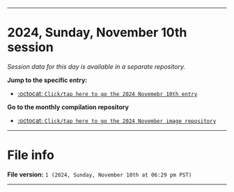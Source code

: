 
***

# 2024, Sunday, November 10th session

_Session data for this day is available in a separate repository._

**Jump to the specific entry:**

- [:octocat: `Click/tap here to go the 2024 Novemebr 10th entry`](https://github.com/seanpm2001/SeansLifeArchive_Images_ModernSmurfsVillage_Y2024_V11/tree/SeansLifeArchive_ModernSmurfsVillage_Y2024_V11_Main-dev/2024/11_November/10/)

**Go to the monthly compilation repository**

- [:octocat: `Click/tap here to go the 2024 November image repository`](https://github.com/seanpm2001/SeansLifeArchive_Images_ModernSmurfsVillage_Y2024_V11/)

***

# File info

**File version:** `1 (2024, Sunday, November 10th at 06:29 pm PST)`

***
